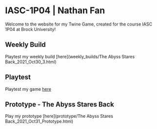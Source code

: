 # IASC-1P04 | Nathan Fan
Welcome to the website for my Twine Game, created for the course IASC 1P04 at Brock University!

## Weekly Build

Playtest my weekly build [here](weekly_builds/The Abyss Stares Back_2021_Oct30_3.html)

## Playtest

Playtest my game [here]()

## Prototype - The Abyss Stares Back

Play my prototype [here](prototype/The Abyss Stares Back_2021_Oct31_Prototype.html)
